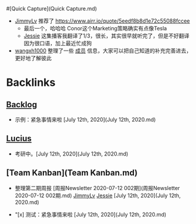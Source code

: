 
#[Quick Capture](Quick Capture.md)
- [JimmyLv](JimmyLv.md)  推荐了 https://www.airr.io/quote/5eedf8b8d1e72c55088fccee
    - 最后一个，哈哈哈 Conor这个Marketing策略确实有点像Tesla
    - [Jessie](Jessie.md) 这集播客我翻译了1/3，很长，其实很早就听完了，但是不好翻译因为很口语，加上最近忙成狗
- [wangxh1000](wangxh1000.md) 整理了一些 [成员](成员.md) 信息，大家可以把自己知道的补充完善进去，更好地了解彼此

# Backlinks
## [Backlog](Backlog.md)
- 示例：紧急事情来啦 [July 12th, 2020](July 12th, 2020.md)

## [Lucius](Lucius.md)
- 考研中。[July 12th, 2020](July 12th, 2020.md)

## [Team Kanban](Team Kanban.md)
- 整理第二期周报 [周报Newsletter 2020-07-12 002期](周报Newsletter 2020-07-12 002期.md) [JimmyLv](JimmyLv.md) [Jessie](Jessie.md) [July 12th, 2020](July 12th, 2020.md)

- "[x] 测试：紧急事情来啦 [July 12th, 2020](July 12th, 2020.md)

